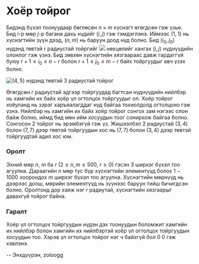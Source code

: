 Хоёр тойрог
===========

Бидэнд бүхэл тоонуудаар бөглөсөн $n × m$  хүснэгт өгөгдсөн гэж үзье. Бид $i$-р мөр
$j$-р багана дахь нүдийг ($i, j$) гэж тэмдэглэнэ. Иймээс ($1, 1$) нь хүснэгтийн зүүн дээд,
($n, m$) нь баруун доод нүд болно. Бид ($i_0, j_0$) нүдэнд төвтэй r радиустай тойргийг ![][1] нөхцөлийг хангах ($i, j$) нүднүүдийн олонлог гэж үзнэ. Бид зөвхөн хүснэгтийн хязгаараас давж гардаггүй буюу $r + 1 ≤ i_0 ≤ n - r$ болон $r + 1 ≤ j_0 ≤ m - r$ байх тойргуудыг авч үзэх болно.   

![(4, 5) нүдэнд төвтэй 3 радиустай тойрог][2]

Өгөгдсөн $r$ радиустай эдгээр тойргуудад багтсан нүднүүдийн нийлбэр нь хамгийн их байх хоёр үл огтолцох тойргуудыг ол. Хоёр тойрог хоёуланд нь зэрэг харъяалагддаг нүд байгаа тохиолдолд огтолцоно гэж үзнэ. Нийлбэр нь хамгийн их байх хоёр тойрог сонгох зам нэгээс олон байж болно, иймд бид мөн ийм хосуудын тоог сонирхож байгаа болно. Сонгосон 2 тойрог нь эрэмбэгүй гэж үз. Жишээлбэл $2$ радиустай ($3, 4$) болон ($7, 7$) дээр төвтэй тойргуудын хос нь ($7, 7$) болон ($3, 4$) дээр төвтэй тойргуудтай адил хос юм.

### Оролт

Эхний мөр $n$, $m$ ба $r$ ($2 ≤ n, m ≤ 500$, $r ≥ 0$) гэсэн 3 ширхэг бүхэл тоо агуулна. Дараагийн $n$ мөр тус бүр хүснэгтийн элементүүд болох $1-1000$ хоорондох $m$ ширхэг бүхэл тоо агуулна. Хүснэгтийн мөрнүүд нь дээрээс доош, мөрийн элементүүд нь зүүнээс баруун тийш бичигдсэн болно. Оролтонд дор хаяж нэг $r$ радиутай, хүснэгтийн хязгаарыг давахгүй тойрог байна.

### Гаралт

Хоёр үл огтолцох тойргуудын нүдэн дэх тоонуудын боломжит хамгийн их нийлбэр болон хамгийн их нийлбэртэй хоёр үл огтолцох тойргуудын хосуудын тоо. Хэрэв үл огтолцох тойрог нэг ч байхгүй бол 0 0 гэж хэвлэнэ.

  [1]: http://espresso.codeforces.com/cc31a09fb096da664822c5fcf9cd3970b9c13e20.png
  [2]: http://espresso.codeforces.com/8a9e99b6a281389500c98de763636a95764ccb79.png
  
-- Энхдүүрэн, zoloogg
